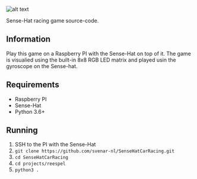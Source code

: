 ![alt text](https://downloads.svenar.nl/data/persistent/images/sensehatracinggame.png "Logo")

Sense-Hat racing game source-code.

## Information
Play this game on a Raspberry PI with the Sense-Hat on top of it.
The game is visualied using the built-in 8x8 RGB LED matrix and played usin the gyroscope on the Sense-hat.

## Requirements
* Raspberry PI
* Sense-Hat
* Python 3.6+

## Running
1. SSH to the PI with the Sense-Hat
2. `git clone https://github.com/svenar-nl/SenseHatCarRacing.git`
3. `cd SenseHatCarRacing`
4. `cd projects/reespel`
5. `python3 .`
